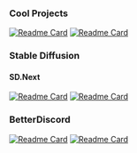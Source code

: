 ### Cool Projects
[![Readme Card](https://github-readme-stats.vercel.app/api/pin/?username=BinaryQuantumSoul&repo=BinaryMod&theme=merko&border_color=a7cd00)](https://github.com/BinaryQuantumSoul/BinaryMod) 
[![Readme Card](https://github-readme-stats.vercel.app/api/pin/?username=BinaryQuantumSoul&repo=nautilus-pdf-combine&theme=merko&border_color=a7cd00)](https://github.com/BinaryQuantumSoul/nautilus-pdf-combine)

### Stable Diffusion
#### SD.Next
[![Readme Card](https://github-readme-stats.vercel.app/api/pin/?username=vladmandic&repo=automatic&theme=aura&border_color=9e74f9)](https://github.com/vladmandic/automatic)
[![Readme Card](https://github-readme-stats.vercel.app/api/pin/?username=BinaryQuantumSoul&repo=sdnext-remote-inference&theme=aura&border_color=9e74f9)](https://github.com/BinaryQuantumSoul/sdnext-remote-inference)
<!-- [![Readme Card](https://github-readme-stats.vercel.app/api/pin/?username=BinaryQuantumSoul&repo=sdnext-ui-ux&theme=aura&border_color=9e74f9)](https://github.com/BinaryQuantumSoul/sdnext-ui-ux) -->
<!-- [![Readme Card](https://github-readme-stats.vercel.app/api/pin/?username=BinaryQuantumSoul&repo=sdnext-carefree&theme=aura&border_color=9e74f9)](https://github.com/BinaryQuantumSoul/sdnext-carefree) -->

<!-- #### ComfyUI -->
<!-- [![Readme Card](https://github-readme-stats.vercel.app/api/pin/?username=BinaryQuantumSoul&repo=ComfyNest&theme=aura&border_color=9e74f9)](https://github.com/BinaryQuantumSoul/ComfyNest) -->
<!-- [![Readme Card](https://github-readme-stats.vercel.app/api/pin/?username=Stability-AI&repo=StableSwarmUI&theme=aura&border_color=9e74f9)](https://github.com/Stability-AI/StableSwarmUI) -->

### BetterDiscord
[![Readme Card](https://github-readme-stats.vercel.app/api/pin/?username=BinaryQuantumSoul&repo=discord-better-messages&theme=dark&border_color=ffffffe&bg_color=5165f6)](https://github.com/BinaryQuantumSoul/discord-better-messages)
[![Readme Card](https://github-readme-stats.vercel.app/api/pin/?username=BinaryQuantumSoul&repo=discord-latex&theme=dark&border_color=ffffffe&bg_color=5165f6)](https://github.com/BinaryQuantumSoul/discord-latex)
